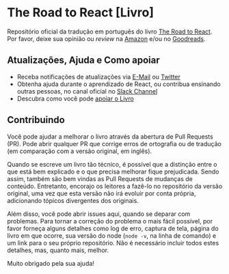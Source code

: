 # The Road to React [Livro]


Repositório oficial da tradução em português do livro [The Road to React](http://roadtoreact.com/). Por favor, deixe sua opinião ou *review* na [Amazon](https://www.amazon.com/dp/B077HJFCQX?tag=21moves-20) e/ou no [Goodreads](https://www.goodreads.com/book/show/37503118-the-road-to-learn-react).

## Atualizações, Ajuda e Como apoiar

* Receba notificações de atualizações via [E-Mail](https://www.getrevue.co/profile/rwieruch) ou [Twitter](https://twitter.com/rwieruch)
* Obtenha ajuda durante o aprendizado de React, ou contribua ensinando outras pessoas, no canal oficial no [Slack Channel](https://slack-the-road-to-learn-react.wieruch.com/)
* Descubra como você pode [apoiar o Livro](https://www.robinwieruch.de/about/)

## Contribuindo

Você pode ajudar a melhorar o livro através da abertura de Pull Requests (PR). Pode abrir qualquer PR que corrige erros de ortografia ou de tradução (em comparação com a versão original, em inglês).

Quando se escreve um livro tão técnico, é possível que a distinção entre o que está bem explicado e o que precisa melhorar fique prejudicada. Sendo assim, também são bem vindas as Pull Requests de mudanças de conteúdo. Entretanto, encorajo os leitores a fazê-lo no repositório da versão original, uma vez que esta versão não irá evoluir por conta própria, adicionando tópicos divergentes dos originais.

Além disso, você pode abrir issues aqui, quando se deparar com problemas. Para tornar a correção do problema o mais fácil possível, por favor forneça alguns detalhes como log de erro, captura de tela, página do livro em que ocorre, sua versão do node (`node -v`, na linha de comando) e um link para o seu próprio repositório. Não é necessário incluir todos estes detalhes, mas, quanto mais, melhor.

Muito obrigado pela sua ajuda!
